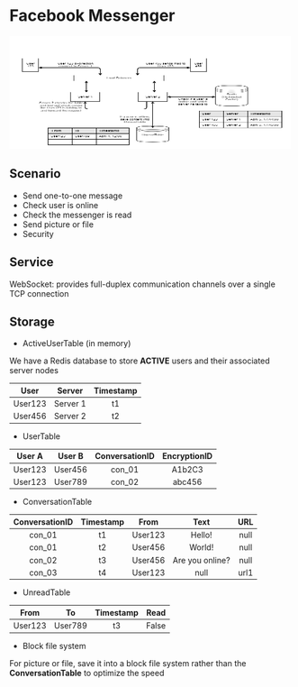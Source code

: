 # Facebook Messenger

<img src="messenger.png" alt="messenger arch" title="messenger arch" width="500" height="200" />

## Scenario

* Send one-to-one message
* Check user is online
* Check the messenger is read
* Send picture or file
* Security

## Service

WebSocket: provides full-duplex communication channels over a single TCP connection

## Storage

* ActiveUserTable (in memory)

We have a Redis database to store __ACTIVE__ users and their associated server nodes

| User | Server | Timestamp |
| :----: | :----: | :----: |
| User123 | Server 1 | t1 |
| User456 | Server 2 | t2 |

* UserTable

| User A | User B | ConversationID | EncryptionID |
| :----: | :----: | :----: | :----: |
| User123 | User456 | con_01 | A1b2C3 |
| User123 | User789 | con_02 | abc456 |

* ConversationTable

| ConversationID | Timestamp | From | Text | URL |
| :---: | :---: | :---: | :---: | :---: |
| con_01 | t1 | User123 | Hello! | null |
| con_01 | t2 | User456 | World! | null |
| con_02 | t3 | User456 | Are you online? | null |
| con_03 | t4 | User123 | null | url1 |

* UnreadTable

| From | To | Timestamp | Read|
| :----: | :----: | :----: | :---: |
| User123 | User789 | t3 | False |

* Block file system

For picture or file, save it into a block file system rather than the __ConversationTable__ to optimize the speed
